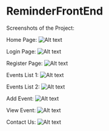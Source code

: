 # ReminderFrontEnd

Screenshots of the Project:

Home Page:
![Alt text](https://github.com/ikismail/ReminderFrontEnd/blob/newlyupdate/WebContent/c_resource/images/Screenshots/home.png "Home Page")

Login Page:
![Alt text](https://github.com/ikismail/ReminderFrontEnd/blob/newlyupdate/WebContent/c_resource/images/Screenshots/login.png "Login Page")


Register Page:
![Alt text](https://github.com/ikismail/ReminderFrontEnd/blob/newlyupdate/WebContent/c_resource/images/Screenshots/register.png "Register Page")


Events List 1:
![Alt text](https://github.com/ikismail/ReminderFrontEnd/blob/newlyupdate/WebContent/c_resource/images/Screenshots/eventList1.png "List 1")


Events List 2:
![Alt text](https://github.com/ikismail/ReminderFrontEnd/blob/newlyupdate/WebContent/c_resource/images/Screenshots/eventList2.png "List 2")


Add Event:
![Alt text](https://github.com/ikismail/ReminderFrontEnd/blob/newlyupdate/WebContent/c_resource/images/Screenshots/addNotes.png "Add Note Page")


View Event:
![Alt text](https://github.com/ikismail/ReminderFrontEnd/blob/newlyupdate/WebContent/c_resource/images/Screenshots/event%20view.png "View Event")

Contact Us:
![Alt text](https://github.com/ikismail/ReminderFrontEnd/blob/newlyupdate/WebContent/c_resource/images/Screenshots/contactUs.png "ContactUs page")

